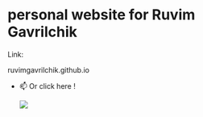 # personal website for Ruvim Gavrilchik

Link: 

ruvimgavrilchik.github.io



- 📫 Or click here !

     <a href="https://ruvimgavrilchik.github.io">
           <img src="https://img.shields.io/badge/portfolio-0A0A0A?style=for-the-badge&logo=dev.to&logoColor=white"></a> 
      
